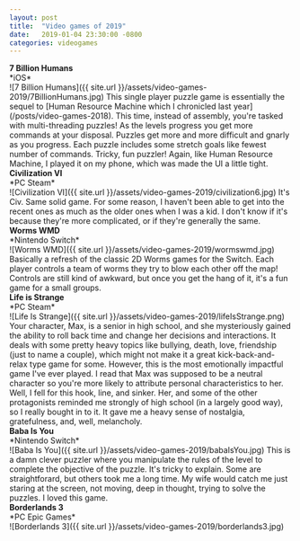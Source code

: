 ```yaml
---
layout: post
title:  "Video games of 2019"
date:   2019-01-04 23:30:00 -0800
categories: videogames
---
```


<h4 style="margin:0;">7 Billion Humans</h4>
*iOS*<br/>
![7 Billion Humans]({{ site.url }}/assets/video-games-2019/7BillionHumans.jpg)
This single player puzzle game is essentially the sequel to [Human Resource Machine which I chronicled last year](/posts/video-games-2018). This time, instead of assembly, you're tasked with multi-threading puzzles! As the levels progress you get more commands at your disposal. Puzzles get more and more difficult and gnarly as you progress. Each puzzle includes some stretch goals like fewest number of commands. Tricky, fun puzzler! Again, like Human Resource Machine, I played it on my phone, which was made the UI a little tight. 


<h4 style="margin:0;">Civilization VI</h4>
*PC Steam*<br/>
![Civilization VI]({{ site.url }}/assets/video-games-2019/civilization6.jpg)
It's Civ. Same solid game. For some reason, I haven't been able to get into the recent ones as much as the older ones when I was a kid. I don't know if it's because they're more complicated, or if they're generally the same. 

<h4 style="margin:0;">Worms WMD</h4>
*Nintendo Switch*<br/>
![Worms WMD]({{ site.url }}/assets/video-games-2019/wormswmd.jpg)
Basically a refresh of the classic 2D Worms games for the Switch. Each player controls a team of worms they try to blow each other off the map! Controls are still kind of awkward, but once you get the hang of it, it's a fun game for a small groups.


<h4 style="margin:0;">Life is Strange</h4>
*PC Steam*<br/>
![Life Is Strange]({{ site.url }}/assets/video-games-2019/lifeIsStrange.png)
Your character, Max, is a senior in high school, and she mysteriously gained the ability to roll back time and change her decisions and interactions. It deals with some pretty heavy topics like bullying, death, love, friendship (just to name a couple), which might not make it a great kick-back-and-relax type game for some. However, this is the most emotionally impactful game I've ever played. I read that Max was supposed to be a neutral character so you're more likely to attribute personal characteristics to her. Well, I fell for this hook, line, and sinker. Her, and some of the other protagonists reminded me strongly of high school (in a largely good way), so I really bought in to it. It gave me a heavy sense of nostalgia, gratefulness, and, well, melancholy. 

<h4 style="margin:0;">Baba Is You</h4>
*Nintendo Switch*<br/>
![Baba Is You]({{ site.url }}/assets/video-games-2019/babaIsYou.jpg)
This is a damn clever puzzler where you manipulate the rules of the level to complete the objective of the puzzle. It's tricky to explain. Some are straightforard, but others took me a long time. My wife would catch me just staring at the screen, not moving, deep in thought, trying to solve the puzzles. I loved this game.

<h4 style="margin:0;">Borderlands 3</h4>
*PC Epic Games*<br/>
![Borderlands 3]({{ site.url }}/assets/video-games-2019/borderlands3.jpg)








